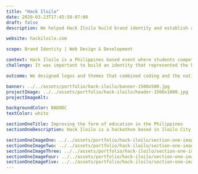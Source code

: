 ```yaml
---
title: "Hack Iloilo"
date: 2020-03-23T17:45:59-07:00
draft: false
description: We helped Hack Iloilo build brand identity and establish a digital presence.

website: hackiloilo.com

scope: Brand Identity | Web Design & Development

context: Hack Iloilo is a Philippines based event where students compete in an all-day hackathon building websites, apps, or games.
challenge: It was important to build an identity that represented the hackathon and the filipino people. Also, the event needed a landing page that would convert.

outcome: We designed logos and themes that combined coding and the nationality. The website also converted 156 participants for the event.

banner: ../../assets/portfolio/hack-iloilo/banner-1500x500.jpg
projectImage: ../../assets/portfolio/hack-iloilo/header-1500x1000.jpg
projectImageAlt:

backgroundColor: BAD0DC
textColor: white

sectionOneTitle: Improving the form of education in the Philippines
sectionOneDescription: Hack Iloilo is a hackathon based in Iloilo City, Philippines open to university students and professionals that aims to inspire the Filipino community to leverage their knowledge and skills to build digital projects/companies that will better the livlihood in the Philippines.

sectionOneImageOne: ../../assets/portfolio/hack-iloilo/section-one-image-one-1500x1000.jpg
sectionOneImageTwo: ../../assets/portfolio/hack-iloilo/section-one-image-two-1500x1000.jpg
sectionOneImageThree: ../../assets/portfolio/hack-iloilo/section-one-image-three-1500x1000.jpg
sectionOneImageFour: ../../assets/portfolio/hack-iloilo/section-one-image-four-1500x1000.jpg
sectionOneImageFive: ../../assets/portfolio/hack-iloilo/section-one-image-five-1500x1000.jpg
---
```


